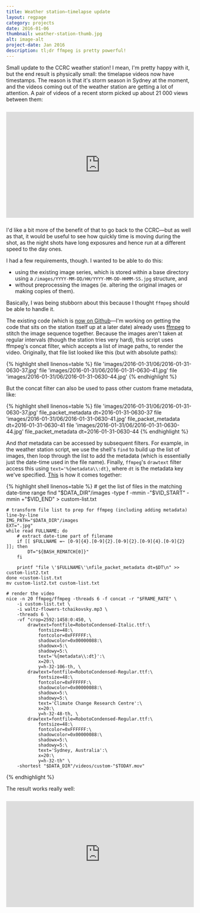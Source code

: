 ```yaml
---
title: Weather station—timelapse update
layout: regpage
category: projects
date: 2016-01-06
thumbnail: weather-station-thumb.jpg
alt: image-alt
project-date: Jan 2016
description: tl;dr ffmpeg is pretty powerful!
---
```

Small update to the CCRC weather station! I mean, I'm pretty happy with it, but the end result is physically small: the timelapse videos now have timestamps. The reason is that it's storm season in Sydney at the moment, and the videos coming out of the weather station are getting a lot of attention. A pair of videos of a recent storm picked up about 21 000 views between them:

<!-- Youtube embed -->
<div markdown="0" style="text-align:center; position: relative; height: 0; padding-bottom: 56.25%; margin-top: 25px; margin-bottom: 25px;">
	<iframe style="position: absolute; top: 0; left: 0; width: 100%; height: 100%;" src="https://www.youtube.com/embed/r9QelVBENoo?list=PLPA1_XSKQBZaasniybfRbSRYUNF91_y5U" frameborder="0" allowfullscreen></iframe>
</div>

I'd like a bit more of the benefit of that to go back to the CCRC—but as well as that, it would be useful to see how quickly time is moving during the shot, as the night shots have long exposures and hence run at a different speed to the day ones.

I had a few requirements, though. I wanted to be able to do this:

- using the existing image series, which is stored within a base directory using a `/images/YYYY-MM-DD/HH/YYYY-MM-DD-HHMM-SS.jpg` structure, and
- without preprocessing the images (ie. altering the original images or making copies of them).

Basically, I was being stubborn about this because I thought `ffmpeg` should be able to handle it.

The existing code (which is [now on Github](https://github.com/rensa/ccrc-weather-station-uploads)—I'm working on getting the code that sits on the station itself up at a later date) already uses [ffmpeg](https://ffmpeg.org/) to stitch the image sequence together. Because the images aren't taken at regular intervals (though the station tries very hard), this script uses ffmpeg's concat filter, which accepts a list of image paths, to render the video. Originally, that file list looked like this (but with absolute paths):

{% highlight shell linenos=table %}
    file 'images/2016-01-31/06/2016-01-31-0630-37.jpg'
    file 'images/2016-01-31/06/2016-01-31-0630-41.jpg'
    file 'images/2016-01-31/06/2016-01-31-0630-44.jpg'
{% endhighlight %}

But the concat filter can also be used to pass other custom frame metadata, like:

{% highlight shell linenos=table %}
    file 'images/2016-01-31/06/2016-01-31-0630-37.jpg'
    file_packet_metadata dt=2016-01-31-0630-37
    file 'images/2016-01-31/06/2016-01-31-0630-41.jpg'
    file_packet_metadata dt=2016-01-31-0630-41
    file 'images/2016-01-31/06/2016-01-31-0630-44.jpg'
    file_packet_metadata dt=2016-01-31-0630-44
{% endhighlight %}

And _that_ metadata can be accessed by subsequent filters. For example, in the weather station script, we use the shell's `find` to build up the list of images, then loop through the list to add the metadata (which is essentially just the date-time used in the file name). Finally, `ffmpeg`'s `drawtext` filter access this using `text='%{metadata\\:dt}`, where `dt` is the metadata key we've specified. [This](https://github.com/rensa/ccrc-weather-station-uploads/blob/master/custom-youtube.sh) is how it comes together:

{% highlight shell linenos=table %}
    # get the list of files in the matching date-time range
    find "$DATA_DIR"/images -type f -mmin -"$VID_START" -mmin +"$VID_END" > custom-list.txt

    # transform file list to prep for ffmpeg (including adding metadata) line-by-line
    IMG_PATH="$DATA_DIR"/images
    EXT=".jpg"
    while read FULLNAME; do
        # extract date-time part of filename
        if [[ $FULLNAME =~ [0-9]{4}.[0-9]{2}.[0-9]{2}.[0-9]{4}.[0-9]{2} ]]; then
            DT="${BASH_REMATCH[0]}"
        fi

        printf "file \'$FULLNAME\'\nfile_packet_metadata dt=$DT\n" >> custom-list2.txt
    done <custom-list.txt
    mv custom-list2.txt custom-list.txt

    # render the video
    nice -n 20 ffmpeg/ffmpeg -threads 6 -f concat -r "$FRAME_RATE" \
        -i custom-list.txt \
        -i waltz-flowers-tchaikovsky.mp3 \
        -threads 6 \
        -vf "crop=2592:1458:0:450, \
            drawtext=fontfile=RobotoCondensed-Italic.ttf:\
                fontsize=48:\
                fontcolor=0xFFFFFF:\
                shadowcolor=0x00000088:\
                shadowx=5:\
                shadowy=5:\
                text='%{metadata\\:dt}':\
                x=20:\
                y=h-32-106-th, \
            drawtext=fontfile=RobotoCondensed-Regular.ttf:\
                fontsize=48:\
                fontcolor=0xFFFFFF:\
                shadowcolor=0x00000088:\
                shadowx=5:\
                shadowy=5:\
                text='Climate Change Research Centre':\
                x=20:\
                y=h-32-48-th, \
            drawtext=fontfile=RobotoCondensed-Regular.ttf:\
                fontsize=48:\
                fontcolor=0xFFFFFF:\
                shadowcolor=0x00000088:\
                shadowx=5:\
                shadowy=5:\
                text='Sydney, Australia':\
                x=20:\
                y=h-32-th" \
        -shortest "$DATA_DIR"/videos/custom-"$TODAY.mov"
{% endhighlight %}

The result works really well:

<!-- Youtube embed -->
<div markdown="0" style="text-align:center; position: relative; height: 0; padding-bottom: 56.25%; margin-top: 25px; margin-bottom: 25px;">
	<iframe style="position: absolute; top: 0; left: 0; width: 100%; height: 100%;" src="https://www.youtube.com/embed/nq4ZGtLOw6Q?index=5&list=PLPA1_XSKQBZaasniybfRbSRYUNF91_y5U" frameborder="0" allowfullscreen></iframe>
</div>
